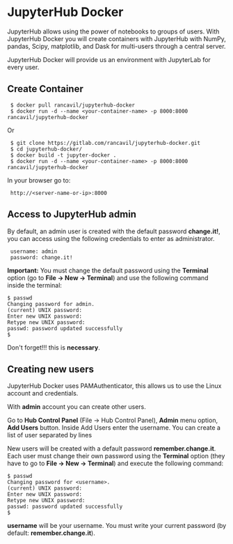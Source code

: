 # JupyterHub Docker

JupyterHub allows using the power of notebooks to groups of users. With JupyterHub Docker you will create containers with JupyterHub with NumPy, pandas, Scipy, matplotlib, and Dask for multi-users through a central server.

JupyterHub Docker will provide us an environment with JupyterLab for every user.

## Create Container

     $ docker pull rancavil/jupyterhub-docker
     $ docker run -d --name <your-container-name> -p 8000:8000 rancavil/jupyterhub-docker

Or

     $ git clone https://gitlab.com/rancavil/jupyterhub-docker.git
     $ cd jupyterhub-docker/
     $ docker build -t jupyter-docker .
     $ docker run -d --name <your-container-name> -p 8000:8000 rancavil/jupyterhub-docker

In your browser go to:

     http://<server-name-or-ip>:8000

## Access to JupyterHub admin

By default, an admin user is created with the default password **change.it!**, you can access using the following credentials to enter as administrator.

     username: admin
     password: change.it!

**Important:** You must change the default password using the **Terminal** option (go to **File -> New -> Terminal**) and use the following command inside the terminal:

    $ passwd
    Changing password for admin.
    (current) UNIX password:
    Enter new UNIX password:
    Retype new UNIX password:
    passwd: password updated successfully
    $

Don't forget!!! this is **necessary**.

## Creating new users

JupyterHub Docker uses PAMAuthenticator, this allows us to use the Linux account and credentials.

With **admin** account you can create other users.

Go to **Hub Control Panel** (File -> Hub Control Panel), **Admin** menu option, **Add Users** button. Inside Add Users enter the username. You can create a list of user separated by lines

New users will be created with a default password **remember.change.it**. Each user must change their own password using the **Terminal** option (they have to go to **File -> New -> Terminal**) and execute the following command:

    $ passwd
    Changing password for <username>.
    (current) UNIX password:
    Enter new UNIX password:
    Retype new UNIX password:
    passwd: password updated successfully
    $


**username** will be your username. You must write your current password (by default: **remember.change.it**).

